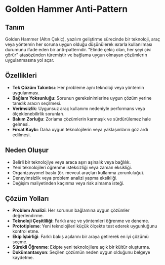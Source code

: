 # Golden Hammer Anti-Pattern

## Tanım
Golden Hammer (Altın Çekiç), yazılım geliştirme sürecinde bir teknoloji, araç veya yöntemin her soruna uygun olduğu düşünülerek ısrarla kullanılması durumunu ifade eden bir anti-patterndir. "Elinde çekiç olan, her şeyi çivi görür" atasözünden türemiştir ve bağlama uygun olmayan çözümlerin uygulanmasına yol açar.

## Özellikleri
- **Tek Çözüm Takıntısı**: Her probleme aynı teknoloji veya yöntemin uygulanması.
- **Bağlam Yoksunluğu**: Sorunun gereksinimlerine uygun çözüm yerine tanıdık aracın seçilmesi.
- **Verimsizlik**: Uygunsuz araç kullanımı nedeniyle performans veya ölçeklenebilirlik sorunları.
- **Bakım Zorluğu**: Zorlama çözümlerin karmaşık ve sürdürülemez hale gelmesi.
- **Fırsat Kaybı**: Daha uygun teknolojilerin veya yaklaşımların göz ardı edilmesi.

## Neden Oluşur
- Belirli bir teknolojiye veya araca aşırı aşinalık veya bağlılık.
- Yeni teknolojileri öğrenme isteksizliği veya zaman eksikliği.
- Organizasyonel baskı (ör. mevcut araçları kullanma zorunluluğu).
- Deneyimsizlik veya problem analizi yapma eksikliği.
- Değişim maliyetinden kaçınma veya risk almama isteği.

## Çözüm Yolları
- **Problem Analizi**: Her sorunun bağlamına uygun çözümler değerlendirme.
- **Teknoloji Çeşitliliği**: Farklı araç ve yöntemleri öğrenme ve deneme.
- **Prototipleme**: Yeni teknolojileri küçük ölçekte test ederek uygunluğunu kontrol etme.
- **Ekip İşbirliği**: Farklı bakış açılarını bir araya getirerek en iyi çözümü seçme.
- **Sürekli Öğrenme**: Ekipte yeni teknolojilere açık bir kültür oluşturma.
- **Dokümantasyon**: Seçilen çözümün neden uygun olduğunu belgeye kaydetme.